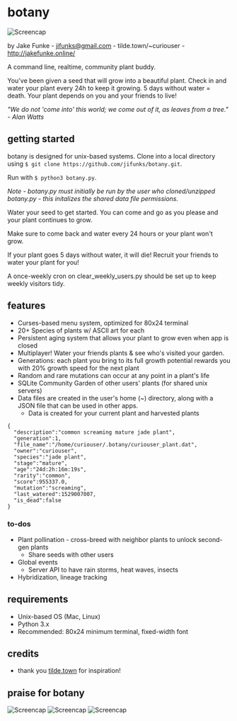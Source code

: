 # botany
![Screencap](https://tilde.town/~curiouser/botany.png)

by Jake Funke - jifunks@gmail.com - tilde.town/~curiouser - http://jakefunke.online/

A command line, realtime, community plant buddy.

You've been given a seed that will grow into a beautiful plant.
Check in and water your plant every 24h to keep it growing. 5 days without water = death. Your plant depends on you and your friends to live!

*"We do not 'come into' this world; we come out of it, as leaves from a tree." - Alan Watts*

## getting started
botany is designed for unix-based systems. Clone into a local directory using `$ git clone https://github.com/jifunks/botany.git`.

Run with `$ python3 botany.py`.

*Note - botany.py must initially be run by the user who cloned/unzipped botany.py - this initalizes the shared data file permissions.*

Water your seed to get started. You can come and go as you please and your plant continues to grow.

Make sure to come back and water every 24 hours or your plant won't grow.

If your plant goes 5 days without water, it will die! Recruit your friends to water your plant for you!

A once-weekly cron on clear_weekly_users.py should be set up to keep weekly visitors tidy.


## features
* Curses-based menu system, optimized for 80x24 terminal
* 20+ Species of plants w/ ASCII art for each
* Persistent aging system that allows your plant to grow even when app is closed
* Multiplayer! Water your friends plants & see who's visited your garden.
* Generations: each plant you bring to its full growth potential rewards you
  with 20% growth speed for the next plant
* Random and rare mutations can occur at any point in a plant's life
* SQLite Community Garden of other users' plants (for shared unix servers)
* Data files are created in the user's home (~) directory, along with a JSON file that can be used in other apps.
  * Data is created for your current plant and harvested plants

```
{
  "description":"common screaming mature jade plant",
  "generation":1,
  "file_name":"/home/curiouser/.botany/curiouser_plant.dat",
  "owner":"curiouser",
  "species":"jade plant",
  "stage":"mature",
  "age":"24d:2h:16m:19s",
  "rarity":"common",
  "score":955337.0,
  "mutation":"screaming",
  "last_watered":1529007007,
  "is_dead":false
}
```

### to-dos
* Plant pollination - cross-breed with neighbor plants to unlock second-gen plants
  * Share seeds with other users
* Global events
  * Server API to have rain storms, heat waves, insects
* Hybridization, lineage tracking

## requirements
* Unix-based OS (Mac, Linux)
* Python 3.x
* Recommended: 80x24 minimum terminal, fixed-width font

## credits
* thank you [tilde.town](http://tilde.town/) for inspiration!

## praise for botany
![Screencap](https://tilde.town/~curiouser/praise1.png)
![Screencap](https://tilde.town/~curiouser/praise2.png)
![Screencap](https://tilde.town/~curiouser/praise3.png)

